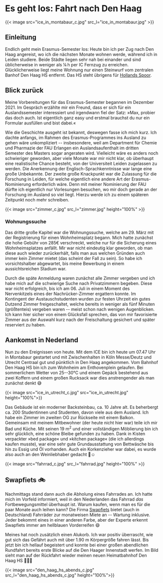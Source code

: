 # Es geht los: Fahrt nach Den Haag

{{< image src="ice_in_montabaur_c.jpg" src_l="ice_in_montabaur.jpg" >}}
## Einleitung
Endlich geht mein Erasmus-Semester los: Heute bin ich per Zug nach Den Haag angereist, wo ich die nächsten Monate wohnen werde, während ich in Leiden studiere. Beide Städte liegen sehr nah bei einander und sind üblicherweise in weniger als &frac14;&thinsp;h per IC Fernzug zu erreichen. Glücklicherweise liegt meine Wohnung nur einen Steinwurf vom zentralen Banhof Den Haag HS entfernt. Das HS steht übrigens für [Hollands Spoor](https://de.wikipedia.org/wiki/Bahnhof_Den_Haag_HS).

## Blick zurück
Meine Vorbereitungen für das Erasmus-Semester begannen im Dezember 2021. Im Gespräch erzählte mir ein Freund, dass er sich für ein Auslandssemester interessiert und irgendwann fiel der Satz: &raquo;Max, probier das doch auch. Ist eigentlich ganz easy und erstmal brauchst du nur ein Formular ausfüllen und bist dabei.&laquo;

Wie die Geschichte ausgeht ist bekannt, deswegen fasse ich mich kurz. Ich dachte anfangs, im Rahmen des Erasmus-Programmes ins Ausland zu gehen wäre unkompliziert -- insbesondere, weil am Department für Chemie und Pharmazie der FAU Erlangen ein Auslandsaufenthalt im dritten Semester des Masters sogar angeraten wird. Vielleicht wäre es anders noch schwieriger geworden, aber viele Monate war mir nicht klar, ob überhaupt eine realistische Chance besteht, von der Universiteit Leiden zugelassen zu werden. Die Anerkennung der Englisch-Sprachkenntnisse war lange eine große Unbekannte. Der zweite große Knackpunkt war die Zulassung für die Forschung in Leiden, für welche eigentlich eine andere Art der Erasmus-Nominierung erforderlich wäre. Denn mit meiner Nominierung der FAU dürfte ich eigentlich nur Vorlesungen besuchen, wo mir doch gerade an der Forschung im Ausland so viel liegt. Hierzu werde ich zu einem späteren Zeitpunkt noch mehr schreiben.

{{< image src="zimmer_c.jpg" src_l="zimmer.jpg" height="100%" >}}
### Wohnungssuche
Das dritte große Kapitel war die Wohnungssuche, welche am 29. März mit der Registrierung für einen Wohnheimsplatz begann. Mich hatte zunächst die hohe Gebühr von 285€ verschreckt, welche nur für die Sicherung eines Wohnheimsplatzes anfällt. Mir war nicht eindeutig klar geworden, ob man diese auch wieder zurückerhält, falls man aus welchen Gründen auch immer kein Zimmer mietet (das scheint der Fall zu sein). So habe ich vorsichtshalber abgewartet, bis meine Bewerbung in einem aussichtsreichen Stadium war.

Durch die späte Anmeldung waren zunächst alle Zimmer vergeben und ich habe mich auf die schwierige Suche nach Privatzimmern begeben. Diese war nicht erfolgreich, bis ich am 06. Juli in einem Moment des Nervenkitzels eines der Nachrücker-Zimmer ergattern konnte. Im Kontingent der Austauschstudenten wurden zur festen Uhrzeit ein gutes Dutzend Zimmer freigeschaltet, welche bereits in weniger als fünf Minuten (größtenteis) vergeben waren -- meist schon nach wenigen Augenblicken. Ich kann hier sicher von einem Glücksfall sprechen, das von mir favorisierte Zimmer aus der Auswahl kurz nach der Freischaltung gesichert und später reserviert zu haben.

## Aankomst in Nederland
Nun zu den Ereignissen von heute. Mit dem ICE bin ich heute um 07.47 Uhr in Montabaur gestartet und mit Zwischenhalten in Köln Messe/Deutz und Utrecht Centraal gut und pünktlich in Den Haag angekommen. Vom Bahnhof Den Haag HS bin ich zum Wohnheim am Enthovenplein gelaufen. Bei sommerlichem Wetter von 25--30°C und einem Gepäck bestehend aus zwei Koffern und einem großen Rucksack war dies anstrengender als man zunächst denkt :sweat_smile:

{{< image src="ice_in_utrecht_c.jpg" src="ice_in_utrecht.jpg" height="100%">}}

Das Gebäude ist ein moderner Backsteinbau, ca. 10 Jahre alt. Es beherbergt ca. 200 Studentinnen und Studenten, davon viele aus dem Ausland. Ich habe ein Zimmer im zweiten OG zur Rückseite mit einem Balkon. Gemeinsam mit meinem Mitbewohner (der heute nicht hier war) teile ich mir Bad und Küche. Mit seinen 19 m<sup>2</sup> und einer vollständigen Möblierung bin ich sehr glücklich, eine schöne Bleibe gefunden zu haben. Dank in Kisten verpackter &raquo;bed package&laquo; und &raquo;kitchen package&laquo; (die ich allerdings kaufen musste), war eine sehr gute Grundausstattung von Bettwäsche bis hin zu Essig und Öl vorhanden. Auch ein Korkenzieher war dabei, es wurde also auch an den Weinliebhaber gedacht :wine_glass::relaxed:


{{< image src="fahrrad_c.jpg" src_l="fahrrad.jpg" height="100%" >}}
## Swapfiets :bike:
Nachmittags stand dann auch die Abholung eines Fahrrades an. Ich hatte mich im Vorfeld informiert, weil in den Niederlanden das Fahrrad *das* Fortbewegungsmittel überhaupt ist. Warum kaufen, wenn man es für die paar Monate auch leihen kann? Die Firma [Swapfiets](https://swapfiets.nl) bietet (auch in Deutschland) Fahrräder zur monatweisen Miete an -- Wartung inklusive. Jeder bekommt eines in einer anderen Farbe, aber der Experte erkennt Swapfiets immer am hellblauen Vorderreifen :smile:

Meines hat noch zusätzlich einen Alukorb. Ich war positiv überrascht, wie gut sich das Gefährt auch mit über 1.90&nbsp;m Körpergröße fahren lässt. Bis jetzt bin ich hellauf begeistert und konnte bei einer großen abendlichen Rundfahrt bereits erste Blicke auf die Den Haager Innenstadt werfen. Im Bild sieht man auf der Rückfahrt wieder meinen neuen Heimatbahnhof Den Haag HS :bullettrain_side::station::blush:

{{< image src="den_haag_hs_abends_c.jpg" src_l="den_haag_hs_abends_c.jpg" height="100%">}}

